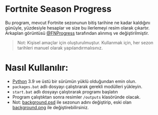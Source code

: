 # Fortnite Season Progress
Bu program, mevcut Fortnite sezonunun bitiş tarihine ne kadar kaldığını günüyle, yüzdesiyle hesaplar ve size bu ilerlemeyi resim olarak çıkartır. Arkaplan görüntüsü [@FNProgress](https://twitter.com/FNProgress) tarafından alınmış ve değiştirilmiştir.
> Not: Kişisel amaçlar için oluşturulmuştur. Kullanmak için, her sezon tarihleri manuel olarak yapılandırmalısınız.
# Nasıl Kullanılır:
- [Python](https://www.python.org/downloads/) 3.9 ve üstü bir sürümün yüklü olduğundan emin olun.
- `packages.bat` adlı dosyayı çalıştırarak gerekli modülleri yükleyin.
- `start.bat` adlı dosyayı çalıştırarak programı başlatın
- Program çalıştıktan sonra resimler `/outputs` klasöründe olacak.
- Not: [background.psd](assets/background.psd) ile sezonun adını değiştirip, eski olan [background.png](assets/background.png) ile değiştirebilirsiniz.
